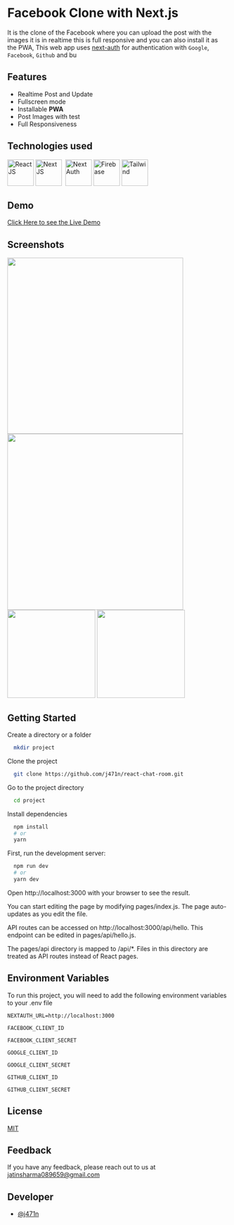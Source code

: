 
# Facebook Clone with Next.js

It is the clone of the Facebook where you can upload the post with the images it is in realtime this is full responsive and you can also install it as the PWA, This web app uses [next-auth](https://next-auth.js.org/) for authentication with `Google`, `Facebook`, `Github` and bu
## Features

- Realtime Post and Update
- Fullscreen mode
- Installable **PWA**
- Post Images with test  
- Full Responsiveness


  
## Technologies used
<p>  
<img title="React JS" width="60" src="https://cdn4.iconfinder.com/data/icons/logos-3/600/React.js_logo-128.png" />
<img title="Next JS" width="60" src="https://iconape.com/wp-content/files/gm/82643/svg/next-js.svg"  />&nbsp;
<img title="Next Auth" height="60" src="https://next-auth.js.org/img/social-media-card.png" />
<img title="Firebase" width="60" src="https://cdn4.iconfinder.com/data/icons/google-i-o-2016/512/google_firebase-2-512.png"> 
<img title="Tailwind" width="60" src="https://cdn.icon-icons.com/icons2/2699/PNG/512/tailwindcss_logo_icon_167923.png"> 
</p>

## Demo

[Click Here to see the Live Demo](https://react-chatroom.vercel.app/)

  
## Screenshots

<p>
  <img width="400" src="https://i.imgur.com/ViYfpVp.png" />
  <img width="400" src="https://i.imgur.com/ELrugHJ.png"/>
  <img width="200" src="https://i.imgur.com/ihMhey9.png"/>
  <img width="200" src="https://i.imgur.com/xTuOFYy.png"/>
</p>

## Getting Started

Create a directory or a folder
```bash
  mkdir project
```

Clone the project

```bash
  git clone https://github.com/j471n/react-chat-room.git
```

Go to the project directory

```bash
  cd project
```

Install dependencies

```bash
  npm install
  # or
  yarn
```

First, run the development server:

```bash
  npm run dev
  # or
  yarn dev
```

Open http://localhost:3000 with your browser to see the result.

You can start editing the page by modifying pages/index.js. The page auto-updates as you edit the file.

API routes can be accessed on http://localhost:3000/api/hello. This endpoint can be edited in pages/api/hello.js.

The pages/api directory is mapped to /api/*. Files in this directory are treated as API routes instead of React pages.  
## Environment Variables

To run this project, you will need to add the following environment variables to your .env file


`NEXTAUTH_URL=http://localhost:3000`

`FACEBOOK_CLIENT_ID`

`FACEBOOK_CLIENT_SECRET`

`GOOGLE_CLIENT_ID`

`GOOGLE_CLIENT_SECRET`

`GITHUB_CLIENT_ID`

`GITHUB_CLIENT_SECRET`

  
## License

[MIT](https://choosealicense.com/licenses/mit/)

  
## Feedback

If you have any feedback, please reach out to us at jatinsharma089659@gmail.com

  
## Developer

- [@j471n](https://github.com/j471n/)

  
